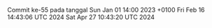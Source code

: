 Commit ke-55 pada tanggal Sun Jan 01 14:00 2023 +0100
Fri Feb 16 14:43:06 UTC 2024
Sat Apr 27 10:43:20 UTC 2024
